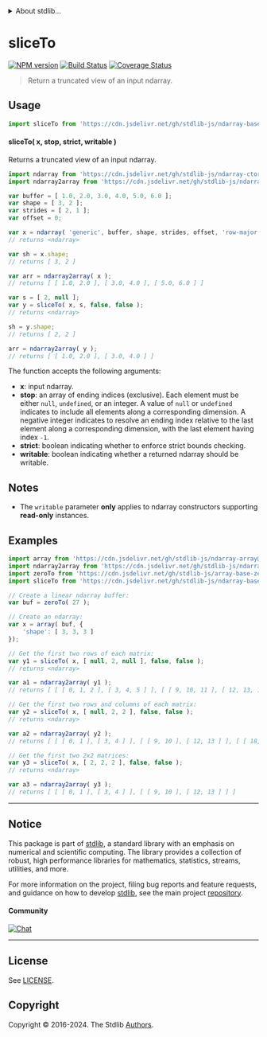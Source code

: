 <!--

@license Apache-2.0

Copyright (c) 2023 The Stdlib Authors.

Licensed under the Apache License, Version 2.0 (the "License");
you may not use this file except in compliance with the License.
You may obtain a copy of the License at

   http://www.apache.org/licenses/LICENSE-2.0

Unless required by applicable law or agreed to in writing, software
distributed under the License is distributed on an "AS IS" BASIS,
WITHOUT WARRANTIES OR CONDITIONS OF ANY KIND, either express or implied.
See the License for the specific language governing permissions and
limitations under the License.

-->


<details>
  <summary>
    About stdlib...
  </summary>
  <p>We believe in a future in which the web is a preferred environment for numerical computation. To help realize this future, we've built stdlib. stdlib is a standard library, with an emphasis on numerical and scientific computation, written in JavaScript (and C) for execution in browsers and in Node.js.</p>
  <p>The library is fully decomposable, being architected in such a way that you can swap out and mix and match APIs and functionality to cater to your exact preferences and use cases.</p>
  <p>When you use stdlib, you can be absolutely certain that you are using the most thorough, rigorous, well-written, studied, documented, tested, measured, and high-quality code out there.</p>
  <p>To join us in bringing numerical computing to the web, get started by checking us out on <a href="https://github.com/stdlib-js/stdlib">GitHub</a>, and please consider <a href="https://opencollective.com/stdlib">financially supporting stdlib</a>. We greatly appreciate your continued support!</p>
</details>

# sliceTo

[![NPM version][npm-image]][npm-url] [![Build Status][test-image]][test-url] [![Coverage Status][coverage-image]][coverage-url] <!-- [![dependencies][dependencies-image]][dependencies-url] -->

> Return a truncated view of an input ndarray.

<!-- Section to include introductory text. Make sure to keep an empty line after the intro `section` element and another before the `/section` close. -->

<section class="intro">

</section>

<!-- /.intro -->

<!-- Package usage documentation. -->



<section class="usage">

## Usage

```javascript
import sliceTo from 'https://cdn.jsdelivr.net/gh/stdlib-js/ndarray-base-slice-to@v0.2.1-deno/mod.js';
```

#### sliceTo( x, stop, strict, writable )

Returns a truncated view of an input ndarray.

```javascript
import ndarray from 'https://cdn.jsdelivr.net/gh/stdlib-js/ndarray-ctor@deno/mod.js';
import ndarray2array from 'https://cdn.jsdelivr.net/gh/stdlib-js/ndarray-to-array@deno/mod.js';

var buffer = [ 1.0, 2.0, 3.0, 4.0, 5.0, 6.0 ];
var shape = [ 3, 2 ];
var strides = [ 2, 1 ];
var offset = 0;

var x = ndarray( 'generic', buffer, shape, strides, offset, 'row-major' );
// returns <ndarray>

var sh = x.shape;
// returns [ 3, 2 ]

var arr = ndarray2array( x );
// returns [ [ 1.0, 2.0 ], [ 3.0, 4.0 ], [ 5.0, 6.0 ] ]

var s = [ 2, null ];
var y = sliceTo( x, s, false, false );
// returns <ndarray>

sh = y.shape;
// returns [ 2, 2 ]

arr = ndarray2array( y );
// returns [ [ 1.0, 2.0 ], [ 3.0, 4.0 ] ]
```

The function accepts the following arguments:

-   **x**: input ndarray.
-   **stop**: an array of ending indices (exclusive). Each element must be either `null`, `undefined`, or an integer. A value of `null` or `undefined` indicates to include all elements along a corresponding dimension. A negative integer indicates to resolve an ending index relative to the last element along a corresponding dimension, with the last element having index `-1`.
-   **strict**: boolean indicating whether to enforce strict bounds checking.
-   **writable**: boolean indicating whether a returned ndarray should be writable.

</section>

<!-- /.usage -->

<!-- Package usage notes. Make sure to keep an empty line after the `section` element and another before the `/section` close. -->

<section class="notes">

## Notes

-   The `writable` parameter **only** applies to ndarray constructors supporting **read-only** instances.

</section>

<!-- /.notes -->

<!-- Package usage examples. -->

<section class="examples">

## Examples

<!-- eslint no-undef: "error" -->

```javascript
import array from 'https://cdn.jsdelivr.net/gh/stdlib-js/ndarray-array@deno/mod.js';
import ndarray2array from 'https://cdn.jsdelivr.net/gh/stdlib-js/ndarray-to-array@deno/mod.js';
import zeroTo from 'https://cdn.jsdelivr.net/gh/stdlib-js/array-base-zero-to@deno/mod.js';
import sliceTo from 'https://cdn.jsdelivr.net/gh/stdlib-js/ndarray-base-slice-to@v0.2.1-deno/mod.js';

// Create a linear ndarray buffer:
var buf = zeroTo( 27 );

// Create an ndarray:
var x = array( buf, {
    'shape': [ 3, 3, 3 ]
});

// Get the first two rows of each matrix:
var y1 = sliceTo( x, [ null, 2, null ], false, false );
// returns <ndarray>

var a1 = ndarray2array( y1 );
// returns [ [ [ 0, 1, 2 ], [ 3, 4, 5 ] ], [ [ 9, 10, 11 ], [ 12, 13, 14 ] ], [ [ 18, 19, 20 ], [ 21, 22, 23 ] ] ]

// Get the first two rows and columns of each matrix:
var y2 = sliceTo( x, [ null, 2, 2 ], false, false );
// returns <ndarray>

var a2 = ndarray2array( y2 );
// returns [ [ [ 0, 1 ], [ 3, 4 ] ], [ [ 9, 10 ], [ 12, 13 ] ], [ [ 18, 19 ], [ 21, 22 ] ] ]

// Get the first two 2x2 matrices:
var y3 = sliceTo( x, [ 2, 2, 2 ], false, false );
// returns <ndarray>

var a3 = ndarray2array( y3 );
// returns [ [ [ 0, 1 ], [ 3, 4 ] ], [ [ 9, 10 ], [ 12, 13 ] ] ]
```

</section>

<!-- /.examples -->

<!-- Section to include cited references. If references are included, add a horizontal rule *before* the section. Make sure to keep an empty line after the `section` element and another before the `/section` close. -->

<section class="references">

</section>

<!-- /.references -->

<!-- Section for related `stdlib` packages. Do not manually edit this section, as it is automatically populated. -->

<section class="related">

</section>

<!-- /.related -->

<!-- Section for all links. Make sure to keep an empty line after the `section` element and another before the `/section` close. -->


<section class="main-repo" >

* * *

## Notice

This package is part of [stdlib][stdlib], a standard library with an emphasis on numerical and scientific computing. The library provides a collection of robust, high performance libraries for mathematics, statistics, streams, utilities, and more.

For more information on the project, filing bug reports and feature requests, and guidance on how to develop [stdlib][stdlib], see the main project [repository][stdlib].

#### Community

[![Chat][chat-image]][chat-url]

---

## License

See [LICENSE][stdlib-license].


## Copyright

Copyright &copy; 2016-2024. The Stdlib [Authors][stdlib-authors].

</section>

<!-- /.stdlib -->

<!-- Section for all links. Make sure to keep an empty line after the `section` element and another before the `/section` close. -->

<section class="links">

[npm-image]: http://img.shields.io/npm/v/@stdlib/ndarray-base-slice-to.svg
[npm-url]: https://npmjs.org/package/@stdlib/ndarray-base-slice-to

[test-image]: https://github.com/stdlib-js/ndarray-base-slice-to/actions/workflows/test.yml/badge.svg?branch=v0.2.1
[test-url]: https://github.com/stdlib-js/ndarray-base-slice-to/actions/workflows/test.yml?query=branch:v0.2.1

[coverage-image]: https://img.shields.io/codecov/c/github/stdlib-js/ndarray-base-slice-to/main.svg
[coverage-url]: https://codecov.io/github/stdlib-js/ndarray-base-slice-to?branch=main

<!--

[dependencies-image]: https://img.shields.io/david/stdlib-js/ndarray-base-slice-to.svg
[dependencies-url]: https://david-dm.org/stdlib-js/ndarray-base-slice-to/main

-->

[chat-image]: https://img.shields.io/gitter/room/stdlib-js/stdlib.svg
[chat-url]: https://app.gitter.im/#/room/#stdlib-js_stdlib:gitter.im

[stdlib]: https://github.com/stdlib-js/stdlib

[stdlib-authors]: https://github.com/stdlib-js/stdlib/graphs/contributors

[umd]: https://github.com/umdjs/umd
[es-module]: https://developer.mozilla.org/en-US/docs/Web/JavaScript/Guide/Modules

[deno-url]: https://github.com/stdlib-js/ndarray-base-slice-to/tree/deno
[deno-readme]: https://github.com/stdlib-js/ndarray-base-slice-to/blob/deno/README.md
[umd-url]: https://github.com/stdlib-js/ndarray-base-slice-to/tree/umd
[umd-readme]: https://github.com/stdlib-js/ndarray-base-slice-to/blob/umd/README.md
[esm-url]: https://github.com/stdlib-js/ndarray-base-slice-to/tree/esm
[esm-readme]: https://github.com/stdlib-js/ndarray-base-slice-to/blob/esm/README.md
[branches-url]: https://github.com/stdlib-js/ndarray-base-slice-to/blob/main/branches.md

[stdlib-license]: https://raw.githubusercontent.com/stdlib-js/ndarray-base-slice-to/main/LICENSE

</section>

<!-- /.links -->
